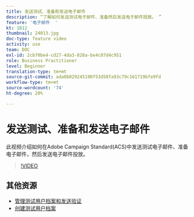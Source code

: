 ```yaml
---
title: 发送测试、准备和发送电子邮件
description: “了解如何发送测试电子邮件、准备然后发送电子邮件投放。 ”
feature: '电子邮件  '
kt: 1812
thumbnail: 24013.jpg
doc-type: feature video
activity: use
team: DOC
exl-id: 2cb70be4-cd27-4da3-828a-be4c07d4c951
role: Business Practitioner
level: Beginner
translation-type: tm+mt
source-git-commit: ada0b029245190f53d58fa93c79c161719bfe9fd
workflow-type: tm+mt
source-wordcount: '74'
ht-degree: 20%

---
```


# 发送测试、准备和发送电子邮件

此视频介绍如何在Adobe Campaign Standard(ACS)中发送测试电子邮件、准备电子邮件，然后发送电子邮件投放。

>[!VIDEO](https://video.tv.adobe.com/v/24013/)

## 其他资源

* [管理测试用户档案和发送验证](https://docs.adobe.com/content/help/en/campaign-standard/using/testing-and-sending/preparing-and-testing-messages/managing-test-profiles-and-sending-proofs.html)
* [创建测试用户档案](/help/profiles-and-audiences/creating-a-profile.md)
